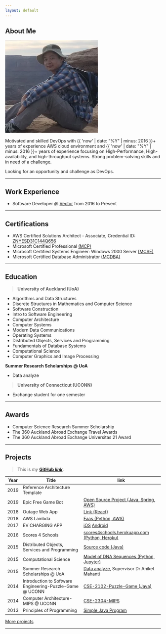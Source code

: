 ```yaml
---
layout: default
---
```


## About Me

<img class="profile-picture" src="me.webp">

Motivated and skilled DevOps with {{ 'now' | date: "%Y" | minus: 2016 }}+ years of experience AWS cloud environment and {{ 'now' | date: "%Y" | minus: 2016 }}+ years of experience focusing on High-Performance, High-availability, and high-throughput systems. Strong problem-solving skills and in need of a challenge. 

Looking for an opportunity and challenge as DevOps.

---

## Work Experience

* Software Developer @ [Vector](https://www.vector.co.nz) from 2016 to Present

---

## Certifications

* AWS Certified Solutions Architect - Associate, Credential ID: [ZNYESD31C144Q656](https://www.certmetrics.com/amazon/public/badge.aspx?i=1&t=c&d=2018-08-31&ci=AWS00468035)
* Microsoft Certified Professional [(MCP)](resources/MCPDigitalCert/Cert002.pdf)
* Microsoft Certified Systems Engineer: Windows 2000 Server [(MCSE)](resources/MCPDigitalCert/Cert001.pdf)
* Microsoft Certified Database Administrator [(MCDBA)](resources/MCPDigitalCert/Cert003.pdf)

---

## Education

>**University of Auckland (UoA)**

* Algorithms and Data Structures
* Discrete Structures in Mathematics and Computer Science
* Software Construction
* Intro to Software Engineering
* Computer Architecture
* Computer Systems
* Modern Data Communications
* Operating Systems
* Distributed Objects, Services and Programming
* Fundamentals of Database Systems
* Computational Science
* Computer Graphics and Image Processing

**Summer Research Scholarships @ UoA**

* Data analyze

>**University of Connecticut (UCONN)**

* Exchange student for one semester

---

## Awards
* Computer Science Research Summer Scholarship
* The 360 Auckland Abroad Exchange Travel Awards
* The 360 Auckland Abroad Exchange Universitas 21 Award

---

## Projects

>This is *my* **[GitHub *link*](https://github.com/hche608)**.

Year | Title | link
-----|-------|--------
2019 | Reference Architecture Template
2019 | Epic Free Game Bot | [Open Source Project (Java, Spring, AWS)](https://github.com/hche608/epic-free-games-bot)
2018 | Outage Web App | [Link (React)](https://help.vector.co.nz)
2018 | AWS Lambda | [Faas (Python, AWS)](https://github.com/hche608/hax3-py-aws-lambda)
2017 | EV CHARGING APP  | [iOS](https://itunes.apple.com/us/app/vector-ev-charging/id1165218465?mt=8&uo=4)  [Android](https://play.google.com/store/apps/details?id=com.vector.evcharge&hl=en)
2016 | Scores 4 Schools  | [scores4schools.herokuapp.com (Python, Heroku)](https://scores4schools.herokuapp.com)
2015 | Distributed Objects, Services and Programming | [Source code (Java)](https://github.com/hche608/CS-335-A2)
2015 | Computational Science | [Model of DNA Sequences (Python, Jupyter)](https://github.com/hche608/CS-369)
2015 | Summer Research Scholarships @ UoA | [Data analyze](#), Supervisor Dr Aniket Mahanti
2014 | Introduction to Software Engineering-Puzzle-Game @ UCONN | [CSE-2102-Puzzle-Game (Java)](https://github.com/hche608/CSE-2102-Puzzle-Game)
2014 | Computer Architecture-MIPS @ UCONN | [CSE-2304-MIPS](https://github.com/hche608/CSE-2304)
2013 | Principles of Programming | [Simple Java Program](https://github.com/hche608/CS-101)


[More projects](project)

---

